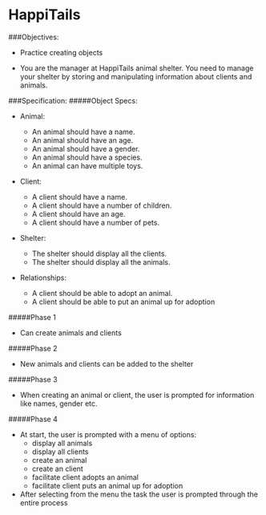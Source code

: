 # HappiTails

###Objectives:
- Practice creating objects

- You are the manager at HappiTails animal shelter. You need to manage your
shelter by storing and manipulating information about clients and animals.

###Specification:
#####Object Specs:
- Animal:
  - An animal should have a name.
  - An animal should have an age.
  - An animal should have a gender.
  - An animal should have a species.
  - An animal can have multiple toys.

- Client:
  - A client should have a name.
  - A client should have a number of children.
  - A client should have an age.
  - A client should have a number of pets.

- Shelter:
  - The shelter should display all the clients.
  - The shelter should display all the animals.

- Relationships:
  - A client should be able to adopt an animal.
  - A client should be able to put an animal up for adoption

#####Phase 1
- Can create animals and clients

#####Phase 2
- New animals and clients can be added to the shelter

#####Phase 3
- When creating an animal or client, the user is prompted for information like names, gender etc.

#####Phase 4
- At start, the user is prompted with a menu of options:
    - display all animals
    - display all clients
    - create an animal
    - create an client
    - facilitate client adopts an animal
    - facilitate client puts an animal up for adoption
- After selecting from the menu the task the user is prompted through the entire process